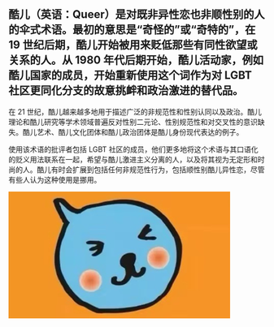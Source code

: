 ## 酷儿（英语：Queer）是对既非异性恋也非顺性别的人的伞式术语。最初的意思是“奇怪的”或“奇特的”，在 19 世纪后期，酷儿开始被用来贬低那些有同性欲望或关系的人。从 1980 年代后期开始，酷儿活动家，例如酷儿国家的成员，开始重新使用这个词作为对 LGBT 社区更同化分支的故意挑衅和政治激进的替代品。

在 21 世纪，酷儿越来越多地用于描述广泛的非规范性和性别认同以及政治。酷儿理论和酷儿研究等学术领域普遍反对性别二元论、性别规范性和对交叉性的意识缺失。酷儿艺术、酷儿文化团体和酷儿政治团体是酷儿身份现代表达的例子。

使用该术语的批评者包括 LGBT 社区的成员，他们更多地将这个术语与其口语化的贬义用法联系在一起，希望与酷儿激进主义分离的人，以及将其视为无定形和时尚的人。酷儿有时会扩展到包括任何非规范性行为，包括顺性别酷儿异性恋，尽管有些人认为这种使用是挪用。 

![no](https://raw.githubusercontent.com/boliangnie/boliangnie.github.io/master/assets/img/WeChat%20Image_20220607225847.jpg)
